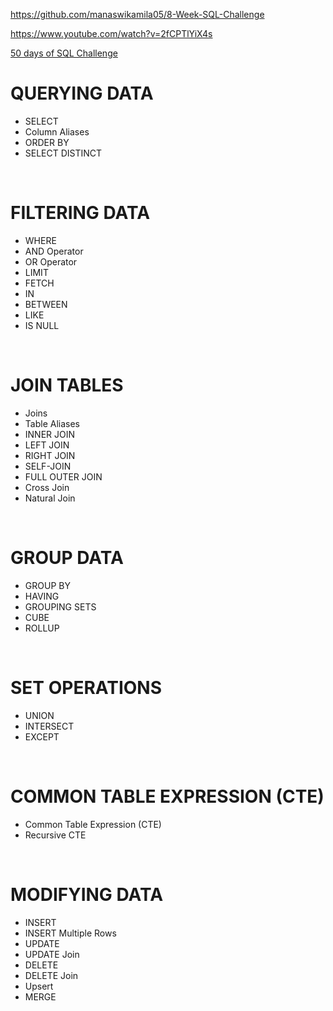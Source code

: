 https://github.com/manaswikamila05/8-Week-SQL-Challenge

https://www.youtube.com/watch?v=2fCPTlYiX4s

[50 days of SQL Challenge](https://codedamn.com/challenge/50-days-of-sql)

# QUERYING DATA

- SELECT
- Column Aliases
- ORDER BY
- SELECT DISTINCT

&nbsp;

# FILTERING DATA

- WHERE
- AND Operator
- OR Operator
- LIMIT
- FETCH
- IN
- BETWEEN
- LIKE
- IS NULL

&nbsp;

# JOIN TABLES

- Joins
- Table Aliases
- INNER JOIN
- LEFT JOIN
- RIGHT JOIN
- SELF-JOIN
- FULL OUTER JOIN
- Cross Join
- Natural Join

&nbsp;

# GROUP DATA

- GROUP BY
- HAVING
- GROUPING SETS
- CUBE
- ROLLUP

&nbsp;

# SET OPERATIONS

* UNION
* INTERSECT
* EXCEPT

&nbsp;

# COMMON TABLE EXPRESSION (CTE)

- Common Table Expression (CTE)
- Recursive CTE

&nbsp;

# MODIFYING DATA

- INSERT
- INSERT Multiple Rows
- UPDATE
- UPDATE Join
- DELETE
- DELETE Join
- Upsert
- MERGE

&nbsp;
